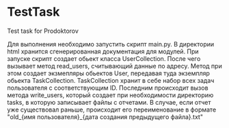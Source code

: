 # TestTask
Test task for Prodoktorov

Для выполнения необходимо запустить скрипт main.py.
В директории html хранится сгенерированная документация для модулей.
При запуске скрипт создает обьект класса UserCollection. После чего вызывает метод read_users,
считывающий данные по адресу. Метод при этом создает экзмепляры обьектов User, передавая туда
экземпляр обьекта TaskCollection. TaskCollection хранит в себе набор всех задач пользователя
с соответствующим ID.
Последним происходит вызов метода write_users, который создает при необходимости директорию tasks,
в которую записывает файлы с отчетами. В случае, если отчет уже существовал раньше, происходит его
переименование в формате "old_{имя пользователя}_{дата создания предыдущего файла}.txt"
